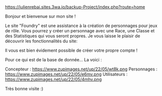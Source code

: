 https://julienrebai.sites.3wa.io/backup-Project/index.php?route=home

Bonjour et bienvenue sur mon site !

Le site "Foundry" est une assistance à la création de personnages pour jeux de rôle.
Vous pourrez y créer un personnage avec une Race, une Classe et des Statistiques qui vous seront propres.
Je vous laisse le plaisir de découvrir les fonctionnalités du site:

Il vous est bien évidement possible de créer votre propre compte !


Pour ce qui est de la base de donnée... La voici :

Concepteur : https://www.zupimages.net/up/22/05/wt8k.png
Personnages : https://www.zupimages.net/up/22/05/e6mv.png
Utilisateurs : https://www.zupimages.net/up/22/05/4mhv.png



Très bonne visite :)

